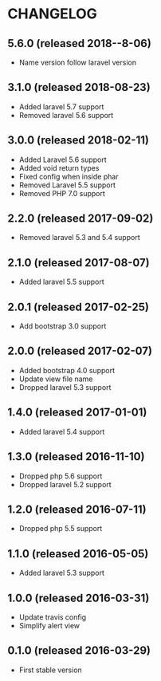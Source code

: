 # CHANGELOG

## 5.6.0 (released 2018--8-06)

- Name version follow laravel version

## 3.1.0 (released 2018-08-23)

- Added laravel 5.7 support
- Removed laravel 5.6 support

## 3.0.0 (released 2018-02-11)

- Added Laravel 5.6 support
- Added void return types
- Fixed config when inside phar
- Removed Laravel 5.5 support
- Removed PHP 7.0 support

## 2.2.0 (released 2017-09-02)

- Removed laravel 5.3 and 5.4 support

## 2.1.0 (released 2017-08-07)

- Added laravel 5.5 support

## 2.0.1 (released 2017-02-25)

- Add bootstrap 3.0 support

## 2.0.0 (released 2017-02-07)

- Added bootstrap 4.0 support
- Update view file name
- Dropped laravel 5.3 support

## 1.4.0 (released 2017-01-01)

- Added laravel 5.4 support

## 1.3.0 (released 2016-11-10)

- Dropped php 5.6 support
- Dropped laravel 5.2 support

## 1.2.0 (released 2016-07-11)

- Dropped php 5.5 support

## 1.1.0 (released 2016-05-05)

- Added laravel 5.3 support

## 1.0.0 (released 2016-03-31)

- Update travis config
- Simplify alert view

## 0.1.0 (released 2016-03-29)

- First stable version

